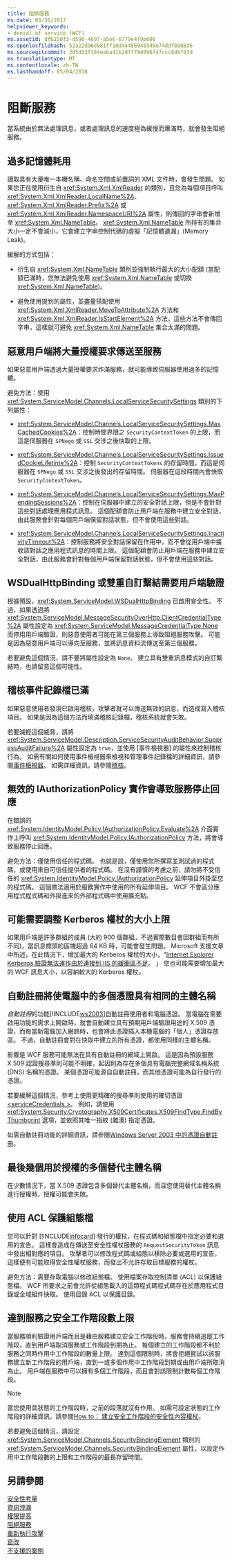 ```yaml
---
title: 阻斷服務
ms.date: 03/30/2017
helpviewer_keywords:
- denial of service [WCF]
ms.assetid: dfb150f3-d598-4697-a5e6-6779e4f9b600
ms.openlocfilehash: 52a22d96e981ff10d444569465d8e74ddf890836
ms.sourcegitcommit: 3d5d33f384eeba41b2dff79d096f47ccc8d8f03d
ms.translationtype: MT
ms.contentlocale: zh-TW
ms.lasthandoff: 05/04/2018
---
```

# <a name="denial-of-service"></a>阻斷服務
當系統由於無法處理訊息，或者處理訊息的速度極為緩慢而爆滿時，就會發生阻絕服務。  
  
## <a name="excess-memory-consumption"></a>過多記憶體耗用  
 讀取具有大量唯一本機名稱、命名空間或前置詞的 XML 文件時，會發生問題。 如果您正在使用衍生自 <xref:System.Xml.XmlReader> 的類別，且您為每個項目呼叫 <xref:System.Xml.XmlReader.LocalName%2A>、<xref:System.Xml.XmlReader.Prefix%2A> 或 <xref:System.Xml.XmlReader.NamespaceURI%2A> 屬性，則傳回的字串會新增至 <xref:System.Xml.NameTable>。 <xref:System.Xml.NameTable> 所持有的集合大小一定不會減小，它會建立字串控制代碼的虛擬「記憶體遺漏」(Memory Leak)。  
  
 緩解的方式包括：  
  
-   衍生自 <xref:System.Xml.NameTable> 類別並強制執行最大的大小配額  (當配額已滿時，您無法避免使用 <xref:System.Xml.NameTable> 或切換 <xref:System.Xml.NameTable>)。  
  
-   避免使用提到的屬性，並盡量搭配使用 <xref:System.Xml.XmlReader.MoveToAttribute%2A> 方法和 <xref:System.Xml.XmlReader.IsStartElement%2A> 方法，這些方法不會傳回字串，這樣就可避免 <xref:System.Xml.NameTable> 集合太滿的問題。  
  
## <a name="malicious-client-sends-excessive-license-requests-to-service"></a>惡意用戶端將大量授權要求傳送至服務  
 如果惡意用戶端透過大量授權要求炸滿服務，就可能導致伺服器使用過多的記憶體。  
  
 避免方法：使用 <xref:System.ServiceModel.Channels.LocalServiceSecuritySettings> 類別的下列屬性：  
  
-   <xref:System.ServiceModel.Channels.LocalServiceSecuritySettings.MaxCachedCookies%2A>：控制時間界限之 `SecurityContextToken` 的上限，而這是伺服器在 `SPNego` 或 `SSL` 交涉之後快取的上限。  
  
-   <xref:System.ServiceModel.Channels.LocalServiceSecuritySettings.IssuedCookieLifetime%2A>：控制 `SecurityContextTokens` 的存留時間，而這是伺服器在 `SPNego` 或 `SSL` 交涉之後發出的存留時間。 伺服器在這段時間內會快取 `SecurityContextToken`。  
  
-   <xref:System.ServiceModel.Channels.LocalServiceSecuritySettings.MaxPendingSessions%2A>：控制在伺服器中建立的安全對話上限，但是不會針對這些對話處理應用程式訊息。 這個配額會防止用戶端在服務中建立安全對話，由此服務會針對每個用戶端保留對話狀態，但不會使用這些對話。  
  
-   <xref:System.ServiceModel.Channels.LocalServiceSecuritySettings.InactivityTimeout%2A>：控制服務將安全對話保留在作用中，而不會從用戶端中接收該對話之應用程式訊息的時間上限。 這個配額會防止用戶端在服務中建立安全對話，由此服務會針對每個用戶端保留對話狀態，但不會使用這些對話。  
  
## <a name="wsdualhttpbinding-or-dual-custom-bindings-require-client-authentication"></a>WSDualHttpBinding 或雙重自訂繫結需要用戶端驗證  
 根據預設，<xref:System.ServiceModel.WSDualHttpBinding> 已啟用安全性。 不過，如果透過將 <xref:System.ServiceModel.MessageSecurityOverHttp.ClientCredentialType%2A> 屬性設定為 <xref:System.ServiceModel.MessageCredentialType.None> 而停用用戶端驗證，則惡意使用者可能在第三個服務上導致阻絕服務攻擊。 可能是因為惡意用戶端可以導向至服務，並將訊息資料流傳送至第三個服務。  
  
 若要避免這個情況，請不要將屬性設定為 `None`。 建立具有雙重訊息模式的自訂繫結時，也請留意這個可能性。  
  
## <a name="auditing-event-log-can-be-filled"></a>稽核事件記錄檔已滿  
 如果惡意使用者發現已啟用稽核，攻擊者就可以傳送無效的訊息，而造成寫入稽核項目。 如果是因為這個方法而填滿稽核記錄檔，稽核系統就會失敗。  
  
 若要減輕這個威脅，請將 <xref:System.ServiceModel.Description.ServiceSecurityAuditBehavior.SuppressAuditFailure%2A> 屬性設定為 `true`，並使用 [事件檢視器] 的屬性來控制稽核行為。 如需有關如何使用事件檢視器來檢視和管理事件記錄檔的詳細資訊，請參閱[事件檢視器](http://go.microsoft.com/fwlink/?LinkId=186123)。 如需詳細資訊，請參閱[稽核](../../../../docs/framework/wcf/feature-details/auditing-security-events.md)。  
  
## <a name="invalid-implementations-of-iauthorizationpolicy-can-cause-service-hangs"></a>無效的 IAuthorizationPolicy 實作會導致服務停止回應  
 在錯誤的 <xref:System.IdentityModel.Policy.IAuthorizationPolicy.Evaluate%2A> 介面實作上呼叫 <xref:System.IdentityModel.Policy.IAuthorizationPolicy> 方法，將會導致服務停止回應。  
  
 避免方法：僅使用信任的程式碼。 也就是說，僅使用您所撰寫並測試過的程式碼，或使用來自可信任提供者的程式碼。 在沒有謹慎的考慮之前，請勿將不受信任的 <xref:System.IdentityModel.Policy.IAuthorizationPolicy> 延伸項目外掛至您的程式碼。 這個做法適用於服務實作中使用的所有延伸項目。 WCF 不會區分應用程式程式碼和外掛進來的外部程式碼中使用擴充點。  
  
## <a name="kerberos-maximum-token-size-may-need-resizing"></a>可能需要調整 Kerberos 權杖的大小上限  
 如果用戶端是許多群組的成員 (大約 900 個群組，不過實際數目會因群組而有所不同)，當訊息標頭的區塊超過 64 KB 時，可能會發生問題。 Microsoft 支援文章中所述，在此情況下，增加最大的 Kerberos 權杖的大小，"[Internet Explorer Kerberos 驗證無法運作由於連接到 IIS 的緩衝區不足](http://go.microsoft.com/fwlink/?LinkId=89176)。 」 您也可能需要增加最大的 WCF 訊息大小，以容納較大的 Kerberos 權杖。  
  
## <a name="autoenrollment-results-in-multiple-certificates-with-same-subject-name-for-machine"></a>自動註冊將使電腦中的多個憑證具有相同的主體名稱  
 *自動註冊*的功能[!INCLUDE[ws2003](../../../../includes/ws2003-md.md)]自動註冊使用者和電腦憑證。 當電腦在需要啟用功能的需求上開啟時，就會自動建立具有預期用戶端驗證用途的 X.509 憑證，而每當新電腦加入網路時，也會將此憑證插入本機電腦的「個人」憑證存放區。 不過，自動註冊會對在快取中建立的所有憑證，都使用同樣的主體名稱。  
  
 影響是 WCF 服務可能無法在具有自動註冊的網域上開啟。 這是因為預設服務 X.509 認證搜尋準則可能不明確，起因則為存在多個具有電腦完整網域名稱系統 (DNS) 名稱的憑證。 某個憑證可能源自自動註冊，而其他憑證可能為自行發行的憑證。  
  
 若要緩解這個情況，參考上使用更精確的搜尋準則使用的確切憑證[ \<serviceCredentials >](../../../../docs/framework/configure-apps/file-schema/wcf/servicecredentials.md)。 例如，請使用 <xref:System.Security.Cryptography.X509Certificates.X509FindType.FindByThumbprint> 選項，並依照其唯一指紋 (雜湊) 指定憑證。  
  
 如需自動註冊功能的詳細資訊，請參閱[Windows Server 2003 中的憑證自動註冊](http://go.microsoft.com/fwlink/?LinkId=95166)。  
  
## <a name="last-of-multiple-alternative-subject-names-used-for-authorization"></a>最後幾個用於授權的多個替代主體名稱  
 在少數情況下，當 X.509 憑證包含多個替代主體名稱，而且您使用替代主體名稱進行授權時，授權可能會失敗。  
  
## <a name="protect-configuration-files-with-acls"></a>使用 ACL 保護組態檔  
 您可以針對 [!INCLUDE[infocard](../../../../includes/infocard-md.md)] 發行的權杖，在程式碼和組態檔中指定必要和選用的宣告。 這樣會造成在傳送至安全性權杖服務的 `RequestSecurityToken` 訊息中發出相對應的項目。 攻擊者可以修改程式碼或組態以移除必要或選用的宣告，這樣便有可能取得安全性權杖服務，而發出不允許存取目標服務的權杖。  
  
 避免方法：需要存取電腦以修改組態檔。 使用檔案存取控制清單 (ACL) 以保護組態檔。 WCF 所要求之前會允許從組態載入的這類程式碼程式碼存在於應用程式目錄或全域組件快取。 使用目錄 ACL 以保護目錄。  
  
## <a name="maximum-number-of-secure-sessions-for-a-service-is-reached"></a>達到服務之安全工作階段數上限  
 當服務順利驗證用戶端而且是藉由服務建立安全工作階段時，服務會持續追蹤工作階段，直到用戶端取消服務或工作階段到期為止。 每個建立的工作階段都不利於服務之同時作用中工作階段的數量上限。 達到這個限制時，將會拒絕嘗試以該服務建立新工作階段的用戶端，直到一或多個作用中工作階段到期或由用戶端所取消為止。 用戶端在服務中可以擁有多個工作階段，而且會對該限制計數每個工作階段。  
  
> [!NOTE]
>  當您使用具狀態的工作階段時，之前的段落就沒有作用。 如需可設定狀態的工作階段的詳細資訊，請參閱[How to： 建立安全工作階段的安全性內容權杖](../../../../docs/framework/wcf/feature-details/how-to-create-a-security-context-token-for-a-secure-session.md)。  
  
 若要避免這個情況，請設定 <xref:System.ServiceModel.Channels.SecurityBindingElement> 類別的 <xref:System.ServiceModel.Channels.SecurityBindingElement> 屬性，以設定作用中工作階段數的上限和工作階段的最長存留時間。  
  
## <a name="see-also"></a>另請參閱  
 [安全性考量](../../../../docs/framework/wcf/feature-details/security-considerations-in-wcf.md)  
 [資訊洩漏](../../../../docs/framework/wcf/feature-details/information-disclosure.md)  
 [權限提高](../../../../docs/framework/wcf/feature-details/elevation-of-privilege.md)  
 [阻絕服務](../../../../docs/framework/wcf/feature-details/denial-of-service.md)  
 [重新執行攻擊](../../../../docs/framework/wcf/feature-details/replay-attacks.md)  
 [竄改](../../../../docs/framework/wcf/feature-details/tampering.md)  
 [不支援的案例](../../../../docs/framework/wcf/feature-details/unsupported-scenarios.md)
